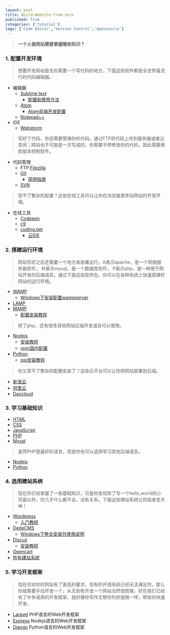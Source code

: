 ```yaml
---
layout: post
title: Build-Website-from-zero
published: True
categories: ['tutorial']
tags: ['Code Editor','Version Control','Opensource']
---
```


> **一个人做网站需要掌握哪些知识？**

<!--more-->

### 1. 配置开发环境

> 想要开发网站首先你需要一个写代码的地方，下面这些软件都是全世界最流行的代码编辑器。

* 编辑器
    * [Sublime text](https://www.sublimetext.com/)
        - [配置和使用方法](https://www.zybuluo.com/king/note/47271)
    * [Atom](https://atom.io/)
        - [Atom前端开发配置](http://leftstick.github.io/tech/2015/07/01/setup-frontend-env-with-atom)
    * [Notepad++](https://notepad-plus-plus.org/)
* IDE
    * [Webstorm](https://www.jetbrains.com/webstorm/)

> 写好了代码，你还需要管理你的代码。通过FTP将代码上传到服务器或者云空间；网站也不可能是一次写成的，你需要不停修改你的代码，因此需要用到版本控制软件。

* 代码管理
    * FTP:[Filezilla](https://www.filezilla.cn/)
    * [Git](https://git-scm.com/)
        - [简明指南](http://rogerdudler.github.io/git-guide/index.zh.html)
    * [SVN](https://tortoisesvn.net/index.zh.html)

> 受不了繁杂的配置？这些在线工具可以让你在浏览器里体验网站的开发环境。

* 在线工具
    * [Codepen](http://codepen.io/)
    * [c9](https://c9.io)
    * [coding.net](https://coding.net/)
        - [云IDE](https://ide.coding.net/)

### 2. 搭建运行环境

> 网站写好之后还需要一个地方来部署运行。A表示apache，是一个网络服务器软件， M表示mysql，是一个数据库软件， P表示php，是一种用于网站开发的后端语言。通过下面这些软件包，你可以在各种系统上快速搭建好网站的运行环境。

* [WAMP](http://www.wampserver.com/en/)
    - [Windows下安装配置wampserver](http://blog.csdn.net/geofferysun/article/details/9046693)
* [LAMP](https://magiclen.org/lamp/)
* [MAMP](https://www.mamp.info/en/)
    - [配置安装教程](https://netbeans.org/kb/docs/php/configure-php-environment-mac-os_zh_CN.html)

> 除了php，还有很多其他网站后端开发语言可以使用。

* [Nodejs](https://nodejs.org/zh-cn/) 
    - [安装教程](http://www.runoob.com/nodejs/nodejs-install-setup.html)
    - [npm国内配置](https://npm.taobao.org/)
* [Python](https://www.python.org/) 
    - [pip安装教程](http://pip-cn.readthedocs.io/en/latest/installing.html)

> 你又受不了繁杂的配置安装了？这些云平台可以让你把网站部署到云端。

* [新浪云](http://www.sinacloud.com/)
* [阿里云](https://www.aliyun.com/)
* [Daocloud](https://www.daocloud.io/)

### 3. 学习基础知识

* [HTML](http://www.w3school.com.cn/html/)
* [CSS](http://www.w3school.com.cn/css/)
* [JavaScript](http://www.w3school.com.cn/js/)
* [PHP](http://www.w3school.com.cn/php/)
* [Mysql](http://www.runoob.com/mysql/mysql-tutorial.html)

> 虽然PHP是最好的语言，但是你也可以选择学习其他后端语言。

* [Nodejs](http://www.runoob.com/nodejs/nodejs-tutorial.html)
* [Python](http://www.runoob.com/python/python-tutorial.html)

### 4. 选用建站系统

> 现在你已经掌握了一些基础知识，可是你发现除了写一个hello,world的小页面以外，你几乎什么都不会。没有关系，下面这些建站系统让你摇身变大神！

* [Wordpress](https://cn.wordpress.org/)
    - [入门教程](http://www.wpdaxue.com/series/wordpress-start/)
* [DedeCMS](http://www.dedecms.com/) 
    - [Windows下整合安装包使用说明](http://www.dedecms.com/help/installation/2009/0929/1.html)
* [Discuz](http://www.discuz.net/forum.php)
    - [安装教程](http://www.discuz.net/thread-2141484-1-1.html)
* [Opencart](http://www.opencartchina.com/)
* [所有建站系统](http://www.oschina.net/project/tag/256/web-system?lang=0&os=0&sort=view) 

### 5. 学习开发框架

> 现在你对你的网站有了更高的要求，现有的开源系统已经无法满足你，那么你就需要手动开发一个，从无到有开发一个网站当然很困难，好在我们已经有了许多成熟的开发框架，就好像你写作文帮你列好提纲一样，帮助你快速开发。

* [Laravel](https://laravel.com/) PHP语言的Web开发框架
* [Express](http://expressjs.com/zh-cn/) Nodejs语言的Web开发框架
* [Django](https://www.djangoproject.com/) Python语言的Web开发框架